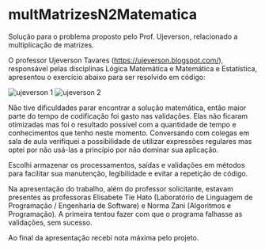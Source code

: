 # multMatrizesN2Matematica
Solução para o problema proposto pelo Prof. Ujeverson, relacionado a multiplicação de matrizes.

O professor Ujeverson Tavares (https://ujeverson.blogspot.com/), responsável pelas disciplinas Lógica Matemática e Matemática e Estatística,  apresentou o exercício abaixo para ser resolvido em código:

![ujeverson 1](https://user-images.githubusercontent.com/30471279/47926865-7abadb80-dea0-11e8-8c28-e250f8c8f0c3.jpg)
![ujeverson 2](https://user-images.githubusercontent.com/30471279/47926867-7c849f00-dea0-11e8-9df8-fd9595fc0c66.jpg)

Não tive dificuldades parar encontrar a solução matemática, então maior parte do tempo de codificação foi gasto nas validações. Elas não ficaram otimizadas mas foi o resultado possível com a quantidade de tempo e conhecimentos que tenho neste momento. Conversando com colegas em sala de aula verifiquei a possibilidade de utilizar expressões regulares mas optei por não usá-las a princípio por não dominar sua aplicação.

Escolhi armazenar os processamentos, saídas e validações em métodos para facilitar sua manutenção, legibilidade e evitar a repetição de código.

Na apresentação do trabalho, além do professor solicitante, estavam presentes as professoras Elisabete Tie Hato (Laboratório de Linguagem de Programação / Engenharia de Software) e Norma Zani (Algoritmos e Programação). A primeira tentou fazer com que o programa falhasse as validações, sem sucesso.

Ao final da apresentação recebi nota máxima pelo projeto.

